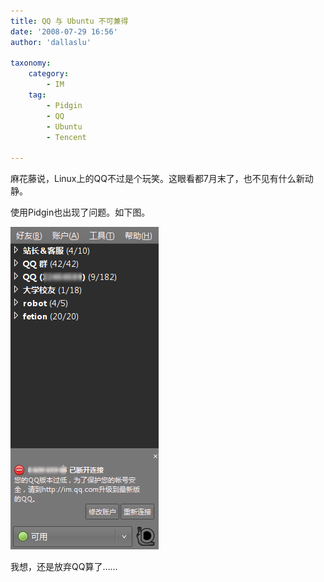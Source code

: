 ```yaml
---
title: QQ 与 Ubuntu 不可兼得
date: '2008-07-29 16:56'
author: 'dallaslu'

taxonomy:
    category:
        - IM
    tag:
        - Pidgin
        - QQ
        - Ubuntu
        - Tencent

---
```

麻花藤说，Linux上的QQ不过是个玩笑。这眼看都7月末了，也不见有什么新动静。

使用Pidgin也出现了问题。如下图。

![Pigin QQ Problem](pidgin-qq-problem.png)

我想，还是放弃QQ算了……
